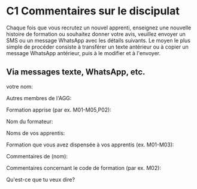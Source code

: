 # C1 Commentaires sur le discipulat

Chaque fois que vous recrutez un nouvel apprenti, enseignez une nouvelle histoire de formation ou souhaitez donner votre avis, veuillez envoyer un SMS ou un message WhatsApp avec les détails suivants. Le moyen le plus simple de procéder consiste à transférer un texte antérieur ou à copier un message WhatsApp antérieur, puis à le modifier et à l'envoyer.

## Via messages texte, WhatsApp, etc.

votre nom:

Autres membres de l'AGG:

Formation apprise (par ex. M01-M05,P02):

Nom du formateur:

Noms de vos apprentis:

Formation que vous avez dispensée à vos apprentis (ex. M01-M03):

Commentaires de (nom):

Commentaires concernant le code de formation (par ex. M02):

Qu'est-ce que tu veux dire?
